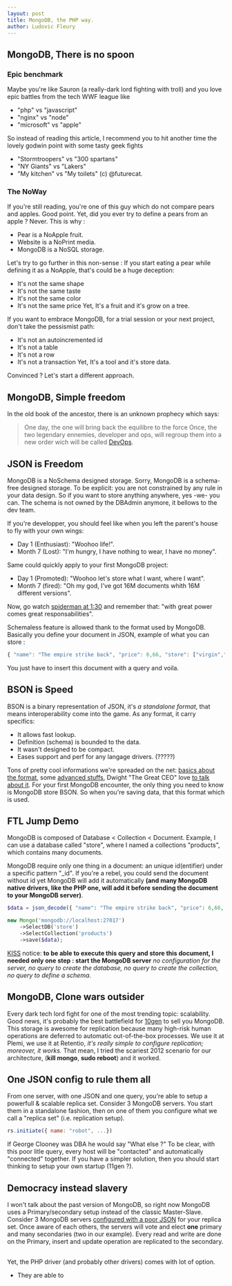 ```yaml
---
layout: post
title: MongoDB, the PHP way.
author: Ludovic Fleury
---
```


MongoDB, There is no spoon
--------------------------

### Epic benchmark
Maybe you're like Sauron (a really-dark lord fighting with troll) and you love epic battles from the tech WWF league like
* "php" vs "javascript"
* "nginx" vs "node"
* "microsoft" vs "apple"

So instead of reading this article, I recommend you to hit another time the lovely godwin point with some tasty geek fights
* "Stormtroopers" vs "300 spartans"
* "NY Giants" vs "Lakers"
* "My kitchen" vs "My toilets" (c) @futurecat.

### The NoWay
If you're still reading, you're one of this guy which do not compare pears and apples. Good point.
Yet, did you ever try to define a pears from an apple ? Never. This is why :
* Pear is a NoApple fruit.
* Website is a NoPrint media.
* MongoDB is a NoSQL storage.

Let's try to go further in this non-sense :
If you start eating a pear while defining it as a NoApple, that's could be a huge deception:
* It's not the same shape
* It's not the same taste
* It's not the same color
* It's not the same price
Yet, It's a fruit and it's grow on a tree.

If you want to embrace MongoDB, for a trial session or your next project, don't take the pessismist path:
* It's not an autoincremented id
* It's not a table
* It's not a row
* It's not a transaction
Yet, It's a tool and it's store data.

Convinced ? Let's start a different approach.

MongoDB, Simple freedom
-----------------------

In the old book of the ancestor, there is an unknown prophecy which says:

> One day, the one will bring back the equilibre to the force
> Once, the two legendary ennemies, developer and ops, will regroup them into a new order
> wich will be called [DevOps]().

## JSON is Freedom
MongoDB is a NoSchema designed storage. Sorry, MongoDB is a schema-free designed storage. To be explicit: you are not constrained by any rule in your data design.
So if you want to store anything anywhere, yes -we- you can. The schema is not owned by the DBAdmin anymore, it bellows to the dev team.

If you're developper, you should feel like when you left the parent's house to fly with your own wings:
* Day 1 (Enthusiast): "Woohoo life!".
* Month 7 (Lost): "I'm hungry, I have nothing to wear, I have no money".

Same could quickly apply to your first MongoDB project:
* Day 1 (Promoted): "Woohoo let's store what I want, where I want".
* Month 7 (fired): "Oh my god, I've got 16M documents whith 16M different versions".

Now, go watch [spiderman at 1:30]() and remember that: "with great power comes great responsabilities".

Schemaless feature is allowed thank to the format used by MongoDB. Basically you define your document in JSON, example of what you can store :

```javascript
{ "name": "The empire strike back", "price": 6,66, "store": ["virgin","fnac","wallmart"] }
```
You just have to insert this document with a query and voila.

## BSON is Speed

BSON is a binary representation of JSON, it's _a standalone format_, that means interoperability come into the game. As any format, it carry specifics:
* It allows fast lookup.
* Definition (schema) is bounded to the data.
* It wasn't designed to be compact.
* Eases support and perf for any langage drivers. (?????)

Tons of pretty cool informations we're spreaded on the net: [basics about the format](), some [advanced stuffs](), Dwight "The Great CEO" love [to talk about it]().
For your first MongoDB encounter, the only thing you need to know is MongoDB store BSON. So when you're saving data, that this format which is used.

## FTL Jump Demo

MongoDB is composed of Database < Collection < Document.
Example, I can use a database called "store", where I named a collections "products", which contains many documents.

MongoDB require only one thing in a document: an unique id(entifier) under a specific pattern "_id". If you're a rebel, you could send the document without id
yet MongoDB will add it automatically __(and many MongoDB native drivers, like the PHP one, will add it before sending the document to your MongoDB server)__.

```php
$data = json_decode({ "name": "The empire strike back", "price": 6,66, "store": ["virgin","fnac","wallmart"] });

new Mongo('mongodb://localhost:27017')
    ->SelectDB('store')
    ->SelectCollection('products')
    ->save($data);
```

[KISS]() notice: __to be able to execute this query and store this document, I needed only one step : start the MongoDB server__
_no configuration for the server, no query to create the database, no query to create the collection, no query to define a schema._

MongoDB, Clone wars outsider
----------------------------

Every dark tech lord fight for one of the most trending topic: scalability.
Good news, it's probably the best battlefield for [10gen]() to sell you MongoDB. This storage is awesome for replication because many high-risk human operations are deferred to automatic out-of-the-box processes.
We use it at Plemi, we use it at Retentio, _it's really simple to configure replication; moreover, it works._
That mean, I tried the scariest 2012 scenario for our architecture, (__kill mongo__, __sudo reboot__) and it worked.

## One JSON config to rule them all

From one server, with one JSON and one query, you're able to setup a powerfull & scalable replica set.
Consider 3 MongoDB servers. You start them in a standalone fashion, then on one of them you configure what we call a "replica set" (i.e. replication setup).

```javascript
rs.initiate({ name: "robot", ...})
```

If George Clooney was DBA he would say "What else ?"
To be clear, with this poor litle query, every host will be "contacted" and automatically "connected" together. If you have a simpler solution, then you should start thinking to setup your own startup (11gen ?).

## Democracy instead slavery

I won't talk about the past version of MongoDB, so right now MongoDB uses a Primary/secondary setup instead of the classic Master-Slave.
Consider 3 MongoDB servers [configured with a poor JSON]() for your replica set. Once aware of each others, the servers will vote and elect __one__ primary and many secondaries (two in our example).
Every read and write are done on the Primary, insert and update operation are replicated to the secondary.

##

Yet, the PHP driver (and probably other drivers) comes with lot of option.
* They are able to

